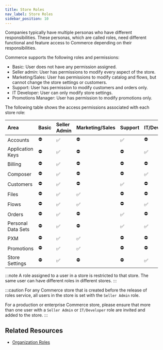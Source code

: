 ```yaml
---
title: Store Roles
nav_label: Store Roles
sidebar_position: 10
---
```


Companies typically have multiple personas who have different responsibilities. These personas, which are called roles, need different functional and feature access to Commerce depending on their responsibilities.

Commerce supports the following roles and permissions:

- Basic: User does not have any permission assigned.
- Seller admin: User has permissions to modify every aspect of the store.
- Marketing/Sales: User has permissions to modify catalog and flows, but cannot change the store settings or customers.
- Support: User has permission to modify customers and orders only.
- IT Developer: User can only modify store settings.
- Promotions Manager: User has permission to modify promotions only.

The following table shows the access permissions associated with each store role:

| Area                   | Basic          | Seller Admin  | Marketing/Sales | Support       | IT/Developer  | Promotions Manager |
|:-----------------------|:---------------|:--------------|:----------------|:--------------|:--------------|:-------------------|
| Accounts               | ⛔️             | ✅            | ⛔️              | ✅            | ⛔️            | ⛔️               |
| Application Keys       | ⛔️             | ✅            | ⛔️              | ⛔️            | ✅            | ⛔️               |
| Billing                | ⛔️             | ✅            | ⛔️              | ⛔️            | ⛔️            | ⛔️               |
| Composer               | ⛔️             | ✅            | ⛔️              | ⛔️            | ✅            | ⛔️               |
| Customers              | ⛔️             | ✅            | ⛔️              | ✅            | ⛔️            | ⛔️               |
| Files                  | ⛔️             | ✅            | ✅              | ⛔️            | ⛔️            | ⛔️               |
| Flows                  | ⛔️             | ✅            | ✅              | ⛔️            | ✅            | ⛔️               |
| Orders                 | ⛔️             | ✅            | ⛔️              | ✅            | ⛔️            | ⛔️               |
| Personal Data Sets     | ⛔️             | ✅            | ⛔️              | ✅             | ✅           | ⛔️               |
| PXM                    | ⛔️             | ✅            | ✅              | ⛔️            | ⛔️            | ⛔️               |
| Promotions             | ⛔️             | ✅            | ✅              | ⛔️            | ⛔️            | ✅               |
| Store Settings         | ⛔️             | ✅            | ⛔️              | ⛔️            | ✅            | ⛔️               |

:::note
A role assigned to a user in a store is restricted to that store. The same user can have different roles in different stores.
:::

:::caution
For any Commerce store that is created before the release of roles service, all users in the store is set with the `Seller Admin` role.

For a production or enterprise Commerce store, please ensure that more than one user with a `Seller Admin` or `IT/Developer` role are invited and added to the store.
:::

## Related Resources

- [Organization Roles](/docs/organizations/organization_authentication)
